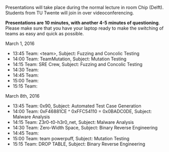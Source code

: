 Presentations will take place during the normal lecture in room Chip (Delft). Students from TU Twente will join in over videoconferencing.

**Presentations are 10 minutes, with another 4-5 minutes of questioning**. Please make sure that you have your laptop ready to make the switching of teams as easy and quick as possible.

March 1, 2016

 * 13:45 Team: \<team\>, Subject: Fuzzing and Concolic Testing  
 * 14:00 Team: TeamMutation, Subject: Mutation Testing
 * 14:15 Team: SRE Crew, Subject: Fuzzing and Concolic Testing 
 * 14:30 Team:    
 * 14:45 Team:   
 * 15:00 Team:   
 * 15:15 Team:   

March 8th, 2016

 * 13:45 Team: 0x90, Subject: Automated Test Case Generation  
 * 14:00 Team: 0xF46881CE ^ 0xFFC54110 = 0x0BADC0DE, Subject: Malware Analysis
 * 14:15 Team: Z3r0-t0-h3r0_net, Subject: Malware Analysis   
 * 14:30 Team: Zero-Width Space, Subject: Binary Reverse Engineering 
 * 14:45 Team:    
 * 15:00 Team: team powerpuff, Subject: Mutation Testing    
 * 15:15 Team: DROP TABLE, Subject: Binary Reverse Engineering 
